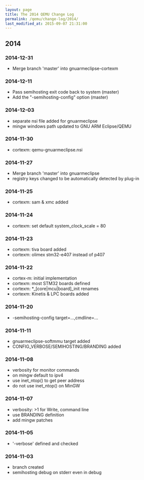 ```yaml
---
layout: page
title: The 2014 QEMU Change Log
permalink: /qemu/change-log/2014/
last_modified_at: 2015-09-07 21:31:00
---
```


## 2014 

### 2014-12-31 
* Merge branch 'master' into gnuarmeclipse-cortexm

### 2014-12-11 
* Pass semihosting exit code back to system (master)
* Add the "-semihosting-config" option (master)

### 2014-12-03 
* separate nsi file added for gnuarmeclipse
* mingw windows path updated to GNU ARM Eclipse/QEMU

### 2014-11-30 
* cortexm: qemu-gnuarmeclipse.nsi

### 2014-11-27 
* Merge branch 'master' into gnuarmeclipse
* registry keys changed to be automatically detected by plug-in

### 2014-11-25 
* cortexm: sam & xmc added

### 2014-11-24 
* cortexm: set default system_clock_scale = 80

### 2014-11-23 
* cortexm: tiva board added
* cortexm: olimex stm32-e407 instead of p407

### 2014-11-22 
* cortex-m: initial implementation
* cortexm: most STM32 boards defined
* cortexm: \*\_\[core\|mcu\|board\]\_init renames
* cortexm: Kinetis & LPC boards added

### 2014-11-20 
* -semihosting-config target=...,cmdline=...

### 2014-11-11 
* gnuarmeclipse-softmmu target added
* CONFIG_VERBOSE/SEMIHOSTING/BRANDING added 

### 2014-11-08 
* verbosity for monitor commands
* on mingw default to ipv4
* use inet_ntop() to get peer address
* do not use inet_ntop() on MinGW

### 2014-11-07 
* verbosity: >1 for Write, command line
* use BRANDING definition
* add mingw patches

### 2014-11-05 
* '-verbose' defined and checked

### 2014-11-03 
* branch created
* semihosting debug on stderr even in debug